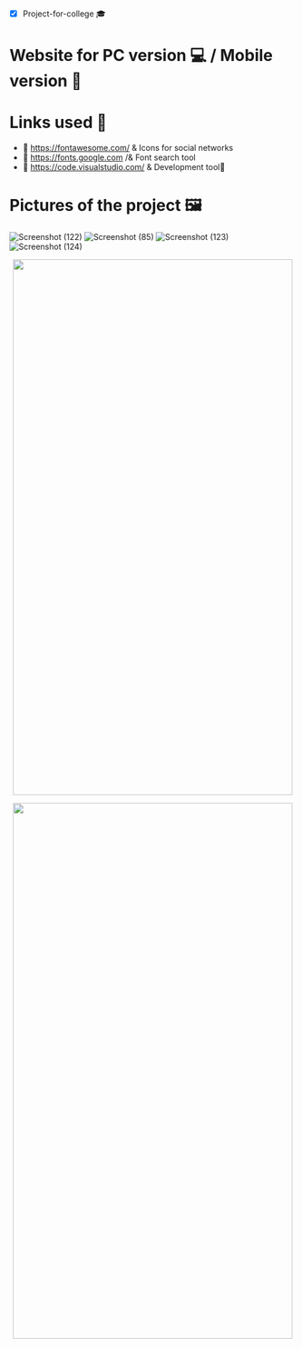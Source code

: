 - [x] Project-for-college :mortar_board:
# Website for PC version :computer: / Mobile version :iphone:
# Links used :link:
- :link: https://fontawesome.com/ & Icons for social networks
- :link: https://fonts.google.com /& Font search tool
- :link: https://code.visualstudio.com/ & Development tool:toolbox:
# Pictures of the project 🖼️
![Screenshot (122)](https://user-images.githubusercontent.com/57733954/133862821-b7b788da-ebde-4d76-88cd-9d118ac67186.png)
![Screenshot (85)](https://user-images.githubusercontent.com/57733954/133862818-50dce373-3b7e-447a-b68b-e5a2993fccad.png)
![Screenshot (123)](https://user-images.githubusercontent.com/57733954/133862826-3643e860-10f0-4d4f-8c44-88ed693f56b6.png)
![Screenshot (124)](https://user-images.githubusercontent.com/57733954/133862829-2868ebed-ab7d-41cf-9a3a-4ef31d28d03c.png)
<p align="center">
  <img width="493" height="943" src="https://user-images.githubusercontent.com/57733954/133863319-2f4f4d55-5d2a-4a91-8942-a1e1f978d3e0.png">
</p>
<p align="center">
  <img width="493" height="943" src="https://user-images.githubusercontent.com/57733954/133863323-82e032f2-eebe-42ed-b8f1-918bf2ebb585.png">
</p>
